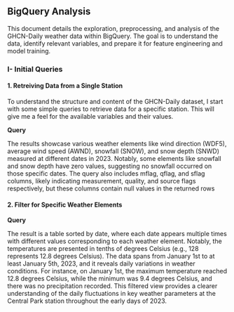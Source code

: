 ## BigQuery Analysis

This document details the exploration, preprocessing, and analysis of the GHCN-Daily weather data within BigQuery. The goal is to understand the data, identify relevant variables, and prepare it for feature engineering and model training.

### I- Initial Queries

#### 1. Retreiving Data from a Single Station

To understand the structure and content of the GHCN-Daily dataset, I start with some simple queries to retrieve data for a specific station. This will give me a feel for the available variables and their values.

**Query**



The results showcase various weather elements like wind direction (WDF5), average wind speed (AWND), snowfall (SNOW), and snow depth (SNWD) measured at different dates in 2023. Notably, some elements like snowfall and snow depth have zero values, suggesting no snowfall occurred on those specific dates. The query also includes mflag, qflag, and sflag columns, likely indicating measurement, quality, and source flags respectively, but these columns contain null values in the returned rows

#### 2. Filter for Specific Weather Elements

**Query**

The result is a table sorted by date, where each date appears multiple times with different values corresponding to each weather element. Notably, the temperatures are presented in tenths of degrees Celsius (e.g., 128 represents 12.8 degrees Celsius). The data spans from January 1st to at least January 5th, 2023, and it reveals daily variations in weather conditions. For instance, on January 1st, the maximum temperature reached 12.8 degrees Celsius, while the minimum was 9.4 degrees Celsius, and there was no precipitation recorded. This filtered view provides a clearer understanding of the daily fluctuations in key weather parameters at the Central Park station throughout the early days of 2023.
